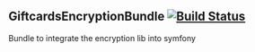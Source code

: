 GiftcardsEncryptionBundle [![Build Status](https://travis-ci.org/giftcards/GiftcardsEncryptionBundle.svg)](https://travis-ci.org/giftcards/GiftcardsEncryptionBundle)
-------------------------

Bundle to integrate the encryption lib into symfony
